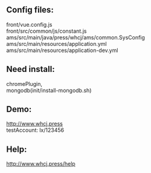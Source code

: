 ## Config files:
front/vue.config.js  
front/src/common/js/constant.js  
ams/src/main/java/press/whcj/ams/common.SysConfig
ams/src/main/resources/application.yml
ams/src/main/resources/application-dev.yml
## Need install: 
chromePlugin,  
mongodb(init/install-mongodb.sh)
## Demo: 
http://www.whcj.press  
testAccount: lx/123456

## Help:  
http://www.whcj.press/help

